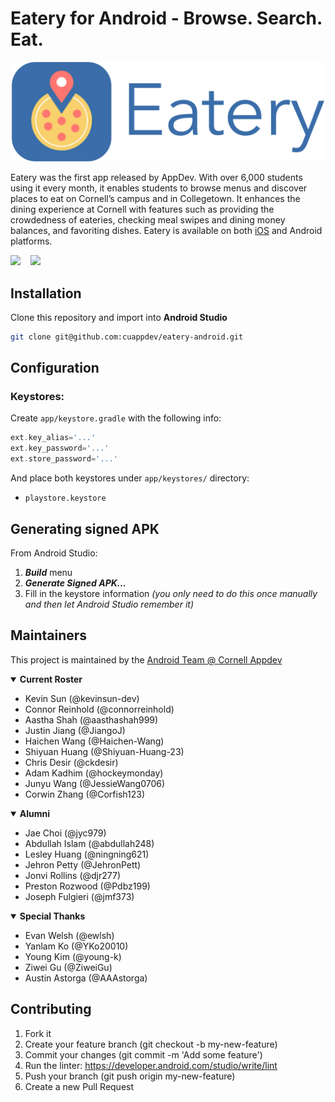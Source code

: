 # Eatery for Android - Browse. Search. Eat.

<p align="center"><img src=https://raw.githubusercontent.com/cuappdev/assets/master/eatery/Eatery-Long-Logo.png width=500 /></p>

Eatery was the first app released by AppDev. With over 6,000 students using it every month, it enables students to browse menus and discover places to eat on Cornell’s campus and in Collegetown. It enhances the dining experience at Cornell with features such as providing the crowdedness of eateries, checking meal swipes and dining money balances, and favoriting dishes. Eatery is available on both [iOS](https://github.com/cuappdev/eatery-ios) and Android platforms.

[<img src="https://upload.wikimedia.org/wikipedia/commons/7/78/Google_Play_Store_badge_EN.svg" height="50">](https://play.google.com/store/apps/details?id=com.cornellappdev.android.eatery) &nbsp;&nbsp; [<img src="https://upload.wikimedia.org/wikipedia/commons/5/5d/Available_on_the_App_Store_%28black%29.png" height="50">](https://itunes.apple.com/us/app/eatery-cornell-dining-made/id1089672962?mt=8)

## Installation
Clone this repository and import into **Android Studio**
```bash
git clone git@github.com:cuappdev/eatery-android.git
```

## Configuration
### Keystores:
Create `app/keystore.gradle` with the following info:
```gradle
ext.key_alias='...'
ext.key_password='...'
ext.store_password='...'
```
And place both keystores under `app/keystores/` directory:
- `playstore.keystore`


## Generating signed APK
From Android Studio:
1. ***Build*** menu
2. ***Generate Signed APK...***
3. Fill in the keystore information *(you only need to do this once manually and then let Android Studio remember it)*

## Maintainers
This project is maintained by the [Android Team @ Cornell Appdev](https://www.cornellappdev.com/team)

<details open>
<summary><b>Current Roster</b></summary>

- Kevin Sun (@kevinsun-dev)
- Connor Reinhold (@connorreinhold)
- Aastha Shah (@aasthashah999)
- Justin Jiang (@JiangoJ)
- Haichen Wang (@Haichen-Wang)
- Shiyuan Huang (@Shiyuan-Huang-23)
- Chris Desir (@ckdesir)
- Adam Kadhim (@hockeymonday)
- Junyu Wang (@JessieWang0706)
- Corwin Zhang (@Corfish123)

</details>

<details open>
<summary><b>Alumni</b></summary>

- Jae Choi (@jyc979)
- Abdullah Islam (@abdullah248)
- Lesley Huang (@ningning621)
- Jehron Petty (@JehronPett)
- Jonvi Rollins (@djr277)
- Preston Rozwood (@Pdbz199)
- Joseph Fulgieri (@jmf373)

</details>

<details open>
<summary><b>Special Thanks</b></summary>

- Evan Welsh (@ewlsh)
- Yanlam Ko (@YKo20010)
- Young Kim (@young-k)
- Ziwei Gu (@ZiweiGu)
- Austin Astorga (@AAAstorga)

 </details>


## Contributing

1. Fork it
2. Create your feature branch (git checkout -b my-new-feature)
3. Commit your changes (git commit -m 'Add some feature')
4. Run the linter: https://developer.android.com/studio/write/lint
5. Push your branch (git push origin my-new-feature)
6. Create a new Pull Request